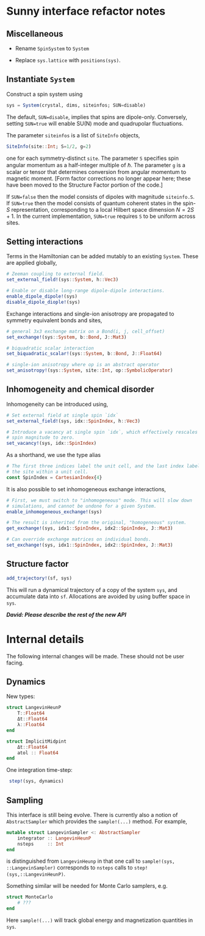 # Sunny interface refactor notes

## Miscellaneous

* Rename `SpinSystem` to `System`

* Replace `sys.lattice` with `positions(sys)`.

## Instantiate `System`

Construct a spin system using

```julia
sys = System(crystal, dims, siteinfos; SUN=disable)
```

The default, `SUN=disable`, implies that spins are dipole-only. Conversely, setting `SUN=true` will enable SU(N) mode and quadrupolar fluctuations.

The parameter `siteinfos` is a list of `SiteInfo` objects,

```julia
SiteInfo(site::Int; S=1/2, g=2)
```

one for each symmetry-distinct `site`. The parameter `S` specifies spin angular momentum as a half-integer multiple of $\hbar$. The parameter `g` is a scalar or tensor that determines conversion from angular momentum to magnetic moment. [Form factor corrections no longer appear here; these have been moved to the Structure Factor portion of the code.]

If `SUN=false` then the model consists of dipoles with magnitude `siteinfo.S`. If `SUN=true` then the model consists of quantum coherent states in the spin-$S$ representation, corresponding to a local Hilbert space dimension $N = 2S + 1$. In the current implementation, `SUN=true` requires `S` to be uniform across sites.


## Setting interactions

Terms in the Hamiltonian can be added mutably to an existing `System`. These are applied globally,

```julia
# Zeeman coupling to external field.
set_external_field!(sys::System, h::Vec3)

# Enable or disable long-range dipole-dipole interactions.
enable_dipole_dipole!(sys)
disable_dipole_diople!(sys)
```

Exchange interactions and single-ion anisotropy are propagated to symmetry equivalent bonds and sites,
```julia
# general 3x3 exchange matrix on a Bond(i, j, cell_offset)
set_exchange!(sys::System, b::Bond, J::Mat3)

# biquadratic scalar interaction
set_biquadratic_scalar!(sys::System, b::Bond, J::Float64)

# single-ion anisotropy where op is an abstract operator
set_anisotropy!(sys::System, site::Int, op::SymbolicOperator)
```

## Inhomogeneity and chemical disorder

Inhomogeneity can be introduced using,

```julia
# Set external field at single spin `idx`
set_external_field!(sys, idx::SpinIndex, h::Vec3)

# Introduce a vacancy at single spin `idx`, which effectively rescales the
# spin magnitude to zero.
set_vacancy!(sys, idx::SpinIndex)
```

As a shorthand, we use the type alias
```julia
# The first three indices label the unit cell, and the last index labels
# the site within a unit cell.
const SpinIndex = CartesianIndex{4}
```

It is also possible to set inhomogeneous exchange interactions,

```julia
# First, we must switch to "inhomogeneous" mode. This will slow down
# simulations, and cannot be undone for a given System.
enable_inhomogeneous_exchange!(sys)

# The result is inherited from the original, "homogeneous" system.
get_exchange!(sys, idx1::SpinIndex, idx2::SpinIndex, J::Mat3)

# Can override exchange matrices on individual bonds.
set_exchange!(sys, idx1::SpinIndex, idx2::SpinIndex, J::Mat3)
```


## Structure factor


```julia
add_trajectory!(sf, sys)
```

This will run a dynamical trajectory of a copy of the system `sys`, and accumulate data into `sf`. Allocations are avoided by using buffer space in `sys`.

_**David: Please describe the rest of the new API**_


# Internal details

The following internal changes will be made. These should not be user facing.

## Dynamics

New types:

```julia
struct LangevinHeunP
    T::Float64
    Δt::Float64
    λ::Float64
end

struct ImplicitMidpint
    Δt::Float64
    atol :: Float64
end
```

One integration time-step:

```julia
 step!(sys, dynamics)
```

## Sampling

This interface is still being evolve. There is currently also a notion of `AbstractSampler` which provides the `sample!(...)` method. For example,

```julia
mutable struct LangevinSampler <: AbstractSampler
    integrator :: LangevinHeunP
    nsteps     :: Int
end
```

is distinguished from `LangevinHeunp` in that one call to `sample!(sys, ::LangevinSampler)` corresponds to `nsteps` calls to `step!(sys,::LangevinHeunP)`.

Something similar will be needed for Monte Carlo samplers, e.g.

```julia
struct MonteCarlo
    # ???
end
```

Here `sample!(...)` will track global energy and magnetization quantities in `sys`.
